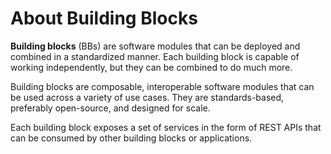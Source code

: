 # About Building Blocks

**Building blocks** (BBs) are software modules that can be deployed and combined in a standardized manner. Each building block is capable of working independently, but they can be combined to do much more.

Building blocks are composable, interoperable software modules that can be used across a variety of use cases. They are standards-based, preferably open-source, and designed for scale.

Each building block exposes a set of services in the form of REST APIs that can be consumed by other building blocks or applications.
